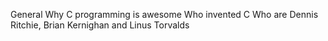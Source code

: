 General
Why C programming is awesome
Who invented C
Who are Dennis Ritchie, Brian Kernighan and Linus Torvalds
